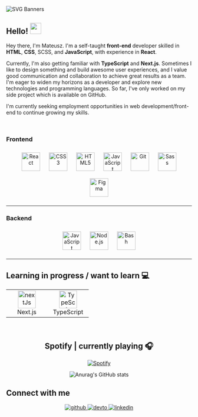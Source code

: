 ![SVG Banners](https://svg-banners.vercel.app/api?type=glitch&text1=Hello:\)&width=1300&height=500)
   
## Hello! <img src="https://raw.githubusercontent.com/MartinHeinz/MartinHeinz/master/wave.gif" width="30px">

Hey there, I'm Mateusz.
I'm a self-taught __front-end__ developer skilled in __HTML__, __CSS__, SCSS, and __JavaScript__, with experience in __React__.

Currently, I'm also getting familiar with __TypeScript__ and __Next.js__. Sometimes I like to design something and build awesome user experiences, and I value good communication and collaboration to achieve great results as a team.
I'm eager to widen my horizons as a developer and explore new technologies and programming languages. So far, I've only worked on my side project which is available on GitHub.

I'm currently seeking employment opportunities in web development/front-end to continue growing my skills.

</br>

### Frontend
<div align="center">  
<a href="https://reactjs.org/" target="_blank"><img style="margin: 10px" src="https://profilinator.rishav.dev/skills-assets/react-original-wordmark.svg" alt="React" height="50" /></a>  
<a href="https://www.w3schools.com/css/" target="_blank"><img style="margin: 10px" src="https://profilinator.rishav.dev/skills-assets/css3-original-wordmark.svg" alt="CSS3" height="50" /></a>  
<a href="https://en.wikipedia.org/wiki/HTML5" target="_blank"><img style="margin: 10px" src="https://profilinator.rishav.dev/skills-assets/html5-original-wordmark.svg" alt="HTML5" height="50" /></a>  
<a href="https://www.javascript.com/" target="_blank"><img style="margin: 10px" src="https://profilinator.rishav.dev/skills-assets/javascript-original.svg" alt="JavaScript" height="50" /></a>  
<a href="https://github.com/" target="_blank"><img style="margin: 10px" src="https://profilinator.rishav.dev/skills-assets/git-scm-icon.svg" alt="Git" height="50" /></a>  
<a href="https://sass-lang.com/" target="_blank"><img style="margin: 10px" src="https://profilinator.rishav.dev/skills-assets/sass-original.svg" alt="Sass" height="50" /></a>  
<a href="https://www.figma.com/" target="_blank"><img style="margin: 10px" src="https://profilinator.rishav.dev/skills-assets/figma-icon.svg" alt="Figma" height="50" /></a>  
</div>
<hr>
</td><td align="top" width="33%">

### Backend  
<div align="center">  
<a href="https://www.javascript.com/" target="_blank"><img style="margin: 10px" src="https://profilinator.rishav.dev/skills-assets/javascript-original.svg" alt="JavaScript" height="50" /></a>  
<a href="https://nodejs.org/" target="_blank"><img style="margin: 10px" src="https://profilinator.rishav.dev/skills-assets/nodejs-original-wordmark.svg" alt="Node.js" height="50" /></a>  
<a href="https://www.gnu.org/software/bash/" target="_blank"><img style="margin: 10px" src="https://profilinator.rishav.dev/skills-assets/gnu_bash-icon.svg" alt="Bash" height="50" /></a>  
</div>

</td><td align="top" width="33%">
<hr>
   
<d></tr></table>  

<h2>Learning in progress / want to learn 💻</h2>
<table align="center">
   <tr>
      <td align="center" width="96">
         <a href="https://nextjs.org//"  target="_blank">
            <img src="https://seeklogo.com/images/N/next-js-logo-8FCFF51DD2-seeklogo.com.png" width="48" height="48" alt="nextJs" />
         </a>
         <br>Next.js
      </td>
      <td align="center" width="96">
      <a href="https://www.typescriptlang.org/"  target="_blank">
        <img src="https://upload.wikimedia.org/wikipedia/commons/thumb/4/4c/Typescript_logo_2020.svg/1200px-Typescript_logo_2020.svg.png" width="48" height="48" alt="TypeScript" />
      </a>
      <br>TypeScript
    </td>
   </tr>
</table>

</br>
<div style="text-align:center;">

## Spotify | currently playing 🎧
[![Spotify](https://novatorem12.vercel.app/api/spotify)](https://open.spotify.com/user/11161491278)
</br>   

![Anurag's GitHub stats](https://github-readme-stats.vercel.app/api?username=MateuszUrb&show_icons=true&theme=tokyonight)

</div>

## Connect with me  
<div align="center">
<a href="https://github.com/MateuszUrb" target="_blank">
<img src=https://img.shields.io/badge/github-%2324292e.svg?&style=for-the-badge&logo=github&logoColor=white alt=github style="margin-bottom: 5px;" />
</a>
<a href="https://dev.to/mateuszurb" target="_blank">
<img src=https://img.shields.io/badge/dev.to-%2308090A.svg?&style=for-the-badge&logo=dev.to&logoColor=white alt=devto style="margin-bottom: 5px;" />
</a>
<a href="https://linkedin.com/in/mateusz-urban-17804413b" target="_blank">
<img src=https://img.shields.io/badge/linkedin-%231E77B5.svg?&style=for-the-badge&logo=linkedin&logoColor=white alt=linkedin style="margin-bottom: 5px;" />
</a>
</div>  
  

<br/>  
